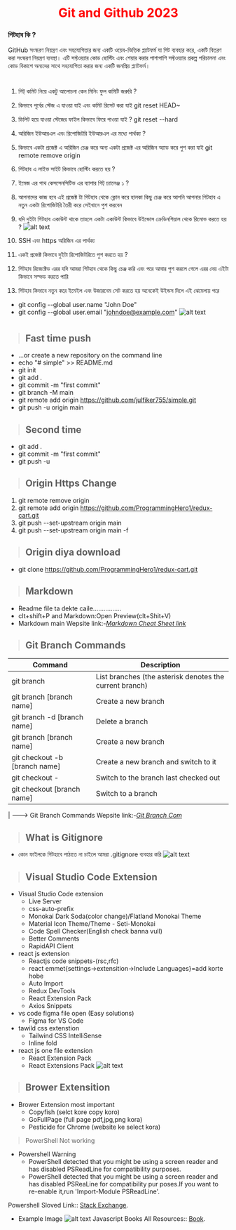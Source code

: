 <p>
 <h1 style="color:red;" align="center">Git and Github 2023</h1>
</p>


### **গিটহাব কি ?**
GitHub সংস্করণ নিয়ন্ত্রণ এবং সহযোগিতার জন্য একটি ওয়েব-ভিত্তিক প্ল্যাটফর্ম যা গিট ব্যবহার করে, একটি বিতরণ করা সংস্করণ নিয়ন্ত্রণ ব্যবস্থা। এটি সফ্টওয়্যার কোড হোস্টিং এবং শেয়ার করার পাশাপাশি সফ্টওয়্যার প্রকল্প পরিচালনা এবং কোড বিকাশে অন্যদের সাথে সহযোগিতা করার জন্য একটি জনপ্রিয় প্ল্যাটফর্ম।
#

1. গিট্  কমিট  নিয়ে  একটু  আলোচনা  কেন  মিনিং ফুল  কমিটি  জরুরি ?
2. কিভাবে পূর্বের স্টেজ এ যাওয়া  যাই এবং  কমিট  রিসেট  করা যাই git reset HEAD~
3. ডিলিট  হয়ে  যাওয়া স্টেজের  ফাইল  কিভাবে  ফিরে পাওয়া যাই ? git reset --hard
4. অরিজিন  ইউআরএল  এবং  রিপোজিটরি ইউআরএল  এর  মধ্যে  পার্থক্য ?
5. কিভাবে  একটা  প্রজেক্ট  এ অরিজিন  চেঞ্জ  করে  অন্য  একটা  প্রজেক্ট এর  অরিজিন  অ্যাড করে  পুশ  করা  যাই 
git remote remove origin
6. গিটহাব এ লাইভ  সাইট কিভাবে  হোস্টিং  করতে  হয়  ?
7. ইমেজ  এর  পাথ  কেসসেনসিটিভ এর  ব্যাপার  গিট্ চ্যালেঞ্জ ১ ?
8. আপনাদের  কাজ  হবে  এই  প্রজেক্ট  টা  গিটহাব  থেকে  ক্লোন  করে  হালকা  কিছু  চেঞ্জ  করে  আপনি আপনার  গিটহাব এ  নতুন  একটা  রিপোজিটরি  তৈরী  করে সেইখানে  পুশ  করবেন 
9. যদি  দুইটা  গিটহাব  একাউন্ট  থাকে  তাহলে  একটা  একাউন্ট  কিভাবে  উইন্ডোস ক্রেডিনশিয়াল থেকে  রিমোভ করতে হয় ?
![alt text](123.png)

10. SSH এবং  https  অরিজিন  এর  পার্থক্য 
11. একই  প্রজেক্ট  কিভাবে  দুইটা  রিপোজিটরিতে  পুশ  করতে  হয় ?
12. গিটহাব রিজেক্টেড এরর  যদি  আমরা  গিটহাব  থেকে  কিছু   চেঞ্জ করি  এবং  পরে  আবার  পুশ  করলে  গেলে  এরর  দেয়  এইটা কিভাবে  সল্ভড  করতে   পারি 
13. গিটহাব  কিভাবে  নতুন  করে  ইমেইল  এবং  উজারনেম সেট  করতে  হয়  অনেকেই  উইন্ডস দিলে  এই  ঝেমেলায়  পরে 
 - git config --global user.name "John Doe"
 - git config --global user.email "johndoe@example.com"
 ![alt text](1234.png)

#
> ## **Fast time push**
- …or create a new repository on the command line
- echo "# simple" >> README.md
- git init
- git add .
- git commit -m "first commit"
- git branch -M main
- git remote add origin https://github.com/julfiker755/simple.git
- git push -u origin main
> ## **Second time** 
- git add .
- git commit -m "first commit"
- git push -u

> ## **Origin Https Change**
1. git remote remove origin
2. git remote add origin https://github.com/ProgrammingHero1/redux-cart.git
3. git push --set-upstream origin main
4. git push --set-upstream origin main -f

> ## **Origin diya download**
- git clone https://github.com/ProgrammingHero1/redux-cart.git

> ## Markdown
- Readme file ta dekte caile…………….
- clt+shift+P and Markdown:Open Preview(clt+Shit+V)
- Markdown main Wepsite link:-*[Markdown Cheat Sheet link](https://www.markdownguide.org/cheat-sheet/#overview)*
> ## Git Branch Commands
| Command | Description |
| ----------- | ------------ |
| git branch | List branches (the asterisk denotes the current branch) |
| git branch [branch name] | Create a new branch |
| git branch -d [branch name]| Delete a branch |
| git branch [branch name] | Create a new branch |
| git checkout -b [branch name] | Create a new branch and switch to it |
| git checkout - | Switch to the branch last checked out |
| git checkout [branch name] | Switch to a branch |
|
---> Git Branch Commands Wepsite link:-*[Git Branch Com](https://github.com/joshnh/Git-Commands)*
> ## What is Gitignore
- কোন ফাইলকে গিটহাবে পাঠাতে না  চাইলে আমরা .gitignore  ব্যবহার করি
![alt text](12345.png)
> ## Visual Studio Code Extension
- Visual Studio Code extension
  - Live Server
  - css-auto-prefix
  - Monokai Dark Soda(color change)/Flatland Monokai Theme
  - Material Icon Theme/Theme - Seti-Monokai
  - Code Spell Checker(English check banna vull)
  - Better Comments
  - RapidAPI Client
- react js extension
  - Reactjs code snippets-(rsc,rfc)
  - react emmet{settings->extensition->Include Languages}=add korte hobe
  - Auto Import
  - Redux DevTools
  - React Extension Pack
  - Axios Snippets
- vs code figma file open (Easy solutions)
  - Figma for VS Code
- tawild css extenstion
  - Tailwind CSS IntelliSense
  - Inline fold
- react js one file extension
  - React Extension Pack
  - React Extensions Pack
 ![alt text](11.png)
> ## Brower Extensition
- Brower Extension most important
  - Copyfish (selct kore copy koro)
  - GoFullPage (full page pdf,jpg,png kora)
  - Pesticide for Chrome (website ke select kora)
> PowerShell Not working
- Powershell Warning
  - PowerShell detected that you might be using a screen reader and has disabled PSReadLine for compatibility purposes.
  - PowerShell detected that you might be using a screen reader and has disabled PSReaLine for compatibility pur poses.If you want to re-enable it,run 'Import-Module PSReadLine'.
  
Powershell Sloved Link:: [Stack Exchange](https://serverfault.com/questions/1014754/cause-of-warning-powershell-detected-that-you-might-be-using-a-screen-reader-an).
- Example Image
![alt text](01.png)
Javascript Books All Resources:: [Book](https://with.zonayed.me).
